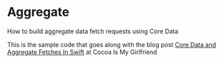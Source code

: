 # Aggregate
How to build aggregate data fetch requests using Core Data

This is the sample code that goes along with the blog post [Core Data and Aggregate Fetches In Swift](http://www.cimgf.com/2015/06/25/core-data-and-aggregate-fetches-in-swift/) at Cocoa Is My Girlfriend
